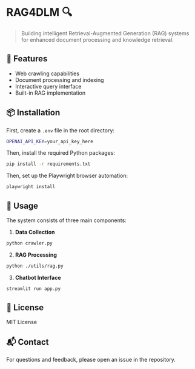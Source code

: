 # RAG4DLM 🔍

> Building intelligent Retrieval-Augmented Generation (RAG) systems for enhanced document processing and knowledge retrieval.

## 🚀 Features

- Web crawling capabilities
- Document processing and indexing
- Interactive query interface
- Built-in RAG implementation

## 📦 Installation

First, create a `.env` file in the root directory:

```bash
OPENAI_API_KEY=your_api_key_here
```

Then, install the required Python packages:


```bash
pip install -r requirements.txt
```

Then, set up the Playwright browser automation:

```bash
playwright install
```

## 🔧 Usage

The system consists of three main components:

1. **Data Collection**
```bash
python crawler.py 
```

2. **RAG Processing**
```bash
python ./utils/rag.py
```

3. **Chatbot Interface**
```bash
streamlit run app.py
```

## 📝 License

MIT License

## 📬 Contact

For questions and feedback, please open an issue in the repository.